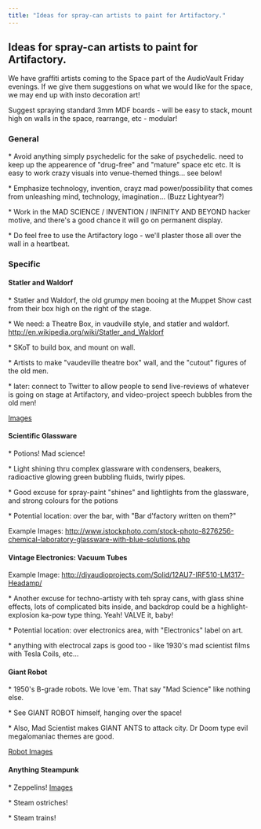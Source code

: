 ```yaml
---
title: "Ideas for spray-can artists to paint for Artifactory."
---
```

## Ideas for spray-can artists to paint for Artifactory.

We have graffiti artists coming to the Space part of the AudioVault Friday evenings. If we give them suggestions on what we would like for the space, we may end up with insto decoration art!

Suggest spraying standard 3mm MDF boards - will be easy to stack, mount high on walls in the space, rearrange, etc - modular!

### General

\* Avoid anything simply psychedelic for the sake of psychedelic. need to keep up the appearence of "drug-free" and "mature" space etc etc. It is easy to work crazy visuals into venue-themed things... see below!

\* Emphasize technology, invention, crayz mad power/possibility that comes from unleashing mind, technology, imagination... (Buzz Lightyear?)

\* Work in the MAD SCIENCE / INVENTION / INFINITY AND BEYOND hacker motive, and there's a good chance it will go on permanent display.

\* Do feel free to use the Artifactory logo - we'll plaster those all over the wall in a heartbeat.

### Specific

#### Statler and Waldorf

\* Statler and Waldorf, the old grumpy men booing at the Muppet Show cast from their box high on the right of the stage.

\* We need: a Theatre Box, in vaudville style, and statler and waldorf. <http://en.wikipedia.org/wiki/Statler_and_Waldorf>

\* SKoT to build box, and mount on wall.

\* Artists to make "vaudeville theatre box" wall, and the "cutout" figures of the old men.

\* later: connect to Twitter to allow people to send live-reviews of whatever is going on stage at Artifactory, and video-project speech bubbles from the old men!

[Images](https://www.google.com.au/search?q=Statler+and+Waldorf+Image&hl=en&client=firefox-a&hs=chz&rls=org.mozilla:en-US:official&prmd=imvns&tbm=isch&tbo=u&source=univ&sa=X&ei=g9wsUNiBJ6aPiAewj4GIDA&ved=0CE0QsAQ&biw=1920&bih=1055)

#### Scientific Glassware

\* Potions! Mad science!

\* Light shining thru complex glassware with condensers, beakers, radioactive glowing green bubbling fluids, twirly pipes.

\* Good excuse for spray-paint "shines" and lightlights from the glassware, and strong colours for the potions

\* Potential location: over the bar, with "Bar d'factory written on them?"

Example Images: <http://www.istockphoto.com/stock-photo-8276256-chemical-laboratory-glassware-with-blue-solutions.php>

#### Vintage Electronics: Vacuum Tubes

Example Image: <http://diyaudioprojects.com/Solid/12AU7-IRF510-LM317-Headamp/>

\* Another excuse for techno-artisty with teh spray cans, with glass shine effects, lots of complicated bits inside, and backdrop could be a highlight-explosion ka-pow type thing. Yeah! VALVE it, baby!

\* Potential location: over electronics area, with "Electronics" label on art.

\* anything with electrocal zaps is good too - like 1930's mad scientist films with Tesla Coils, etc...

#### Giant Robot

\* 1950's B-grade robots. We love 'em. That say "Mad Science" like nothing else.

\* See GIANT ROBOT himself, hanging over the space!

\* Also, Mad Scientist makes GIANT ANTS to attack city. Dr Doom type evil megalomaniac themes are good.

[Robot Images](https://www.google.com.au/search?q=1950+robot+image&hl=en&client=firefox-a&hs=QLK&rls=org.mozilla:en-US:official&prmd=imvns&tbm=isch&tbo=u&source=univ&sa=X&ei=IdwsUPbDHa2UiQeuk4CYDg&ved=0CEsQsAQ&biw=1920&bih=1055)

#### Anything Steampunk

\* Zeppelins! [Images](https://www.google.com.au/search?q=zeppelin+images&hl=en&client=firefox-a&hs=1iz&rls=org.mozilla:en-US:official&prmd=imvns&tbm=isch&tbo=u&source=univ&sa=X&ei=2twsUIeHIMaciAf5-IGADg&ved=0CE0QsAQ&biw=1920&bih=1055)

\* Steam ostriches!

\* Steam trains!

